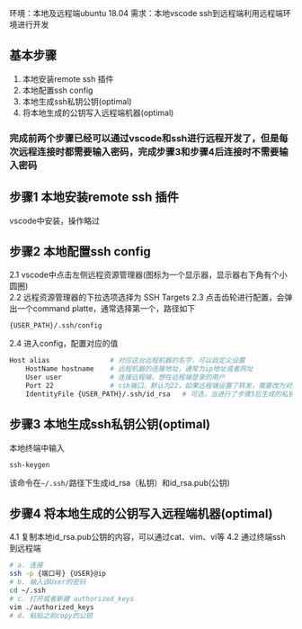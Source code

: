 环境：本地及远程端ubuntu 18.04
需求：本地vscode ssh到远程端利用远程端环境进行开发

## 基本步骤
1. 本地安装remote ssh 插件
2. 本地配置ssh config
3. 本地生成ssh私钥公钥(optimal)
4. 将本地生成的公钥写入远程端机器(optimal)

### 完成前两个步骤已经可以通过vscode和ssh进行远程开发了，但是每次远程连接时都需要输入密码，完成步骤3和步骤4后连接时不需要输入密码

## 步骤1 本地安装remote ssh 插件
vscode中安装，操作略过

## 步骤2 本地配置ssh config
2.1 vscode中点击左侧远程资源管理器(图标为一个显示器，显示器右下角有个小圆圈)  
2.2 远程资源管理器的下拉选项选择为 SSH Targets
2.3 点击齿轮进行配置，会弹出一个command platte，通常选择第一个，路径如下
```
{USER_PATH}/.ssh/config
```
2.4 进入config，配置对应的值
```sh
Host alias               # 对应这台远程机器的名字，可以自定义设置
    HostName hostname    # 远程机器的连接地址，通常为ip地址或者网址
    User user            # 连接远程端，想在远程端登录的用户
    Port 22              # ssh端口，默认为22，如果远程端设置了转发，需要改为对应端口
    IdentityFile {USER_PATH}/.ssh/id_rsa   # 可选，当进行了步骤3后生成的私钥的地址
```

## 步骤3 本地生成ssh私钥公钥(optimal)
本地终端中输入
```
ssh-keygen
```
该命令在```~/.ssh/```路径下生成id_rsa（私钥）和id_rsa.pub(公钥)

## 步骤4 将本地生成的公钥写入远程端机器(optimal)
4.1 复制本地id_rsa.pub公钥的内容，可以通过cat、vim、vi等
4.2 通过终端ssh到远程端
```sh
# a. 连接
ssh -p {端口号} {USER}@ip
# b. 输入该User的密码
cd ~/.ssh
# c. 打开或者新建 authorized_keys
vim ./authorized_keys
# d. 粘贴之前copy的公钥
```
